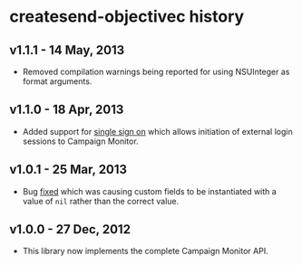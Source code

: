 # createsend-objectivec history

## v1.1.1 - 14 May, 2013

* Removed compilation warnings being reported for using NSUInteger as format arguments.

## v1.1.0 - 18 Apr, 2013

* Added support for [single sign on](http://www.campaignmonitor.com/api/account/#single_sign_on) which allows initiation of external login sessions to Campaign Monitor.

## v1.0.1 - 25 Mar, 2013

* Bug [fixed](https://github.com/campaignmonitor/createsend-objectivec/commit/1b0ea2bb42f11fecf48cd819254c0cb21c2dced1) which was causing custom fields to be instantiated with a value of `nil` rather than the correct value.

## v1.0.0 - 27 Dec, 2012

* This library now implements the complete Campaign Monitor API.
